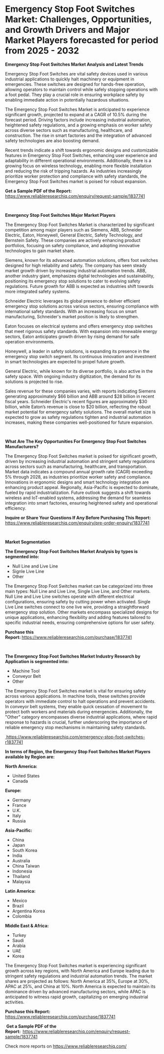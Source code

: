 <p><h1>Emergency Stop Foot Switches Market: Challenges, Opportunities, and Growth Drivers and Major Market Players forecasted for period from 2025 - 2032</h1></p><p><strong>Emergency Stop Foot Switches Market Analysis and Latest Trends</strong></p>
<p><p>Emergency Stop Foot Switches are vital safety devices used in various industrial applications to quickly halt machinery or equipment in emergencies. These switches are designed for hands-free operation, allowing operators to maintain control while safely stopping operations with a foot pedal. They play a crucial role in ensuring workplace safety by enabling immediate action in potentially hazardous situations.</p><p>The Emergency Stop Foot Switches Market is anticipated to experience significant growth, projected to expand at a CAGR of 10.5% during the forecast period. Driving factors include increasing industrial automation, heightened safety regulations, and a growing emphasis on worker safety across diverse sectors such as manufacturing, healthcare, and construction. The rise in smart factories and the integration of advanced safety technologies are also boosting demand.</p><p>Recent trends indicate a shift towards ergonomic designs and customizable features in Emergency Stop Foot Switches, enhancing user experience and adaptability in different operational environments. Additionally, there is a growing focus on wireless technology, enabling more flexible installation and reducing the risk of tripping hazards. As industries increasingly prioritize worker protection and compliance with safety standards, the Emergency Stop Foot Switches market is poised for robust expansion.</p></p>
<p><strong>Get a Sample PDF of the Report:&nbsp;</strong> <a href="https://www.reliableresearchiq.com/enquiry/request-sample/1837741?utm_campaign=2230&utm_medium=2&utm_source=Github&utm_content=ia&utm_term=18022025&utm_id=emergency-stop-foot-switches">https://www.reliableresearchiq.com/enquiry/request-sample/1837741</a></p>
<p>&nbsp;</p>
<p><strong>Emergency Stop Foot Switches Major Market Players</strong></p>
<p><p>The Emergency Stop Foot Switches Market is characterized by significant competition among major players such as Siemens, ABB, Schneider Electric, Eaton, Honeywell, General Electric, Safety Technology, and Bernstein Safety. These companies are actively enhancing product portfolios, focusing on safety compliance, and adopting innovative technologies to gain market share.</p><p>Siemens, known for its advanced automation solutions, offers foot switches designed for high reliability and safety. The company has seen steady market growth driven by increasing industrial automation trends. ABB, another industry giant, emphasizes digital technologies and sustainability, positioning its emergency stop solutions to cater to evolving safety regulations. Future growth for ABB is expected as industries shift towards more integrated safety systems.</p><p>Schneider Electric leverages its global presence to deliver efficient emergency stop solutions across various sectors, ensuring compliance with international safety standards. With an increasing focus on smart manufacturing, Schneider's market position is likely to strengthen.</p><p>Eaton focuses on electrical systems and offers emergency stop switches that meet rigorous safety standards. With expansion into renewable energy sectors, Eaton anticipates growth driven by rising demand for safe operation environments.</p><p>Honeywell, a leader in safety solutions, is expanding its presence in the emergency stop switch segment. Its continuous innovation and investment in smart technologies are expected to propel future growth.</p><p>General Electric, while known for its diverse portfolio, is also active in the safety space. With ongoing industry digitization, the demand for its solutions is projected to rise.</p><p>Sales revenue for these companies varies, with reports indicating Siemens generating approximately $66 billion and ABB around $28 billion in recent fiscal years. Schneider Electric's recent figures are approximately $30 billion, while Eaton’s revenue is close to $20 billion, reflecting the robust market potential for emergency safety solutions. The overall market size is expected to grow as safety regulations tighten and industrial automation increases, making these companies well-positioned for future expansion.</p></p>
<p>&nbsp;</p>
<p><strong>What Are The Key Opportunities For Emergency Stop Foot Switches Manufacturers?</strong></p>
<p><p>The Emergency Stop Foot Switches market is poised for significant growth, driven by increasing industrial automation and stringent safety regulations across sectors such as manufacturing, healthcare, and transportation. Market data indicates a compound annual growth rate (CAGR) exceeding 5% through 2028, as industries prioritize worker safety and compliance. Innovations in ergonomic designs and smart technology integration are enhancing product appeal. Regionally, Asia-Pacific is expected to dominate, fueled by rapid industrialization. Future outlook suggests a shift towards wireless and IoT-enabled systems, addressing the demand for seamless integration into smart factories, ensuring heightened safety and operational efficiency.</p></p>
<p><strong>Inquire or Share Your Questions If Any Before Purchasing This Report:</strong> <a href="https://www.reliableresearchiq.com/enquiry/pre-order-enquiry/1837741?utm_campaign=2230&utm_medium=2&utm_source=Github&utm_content=ia&utm_term=18022025&utm_id=emergency-stop-foot-switches">https://www.reliableresearchiq.com/enquiry/pre-order-enquiry/1837741</a></p>
<p>&nbsp;</p>
<p><strong>Market Segmentation</strong></p>
<p><strong>The Emergency Stop Foot Switches Market Analysis by types is segmented into:</strong></p>
<p><ul><li>Null Line and Live Line</li><li>Signle Live Line</li><li>Other</li></ul></p>
<p><p>The Emergency Stop Foot Switches market can be categorized into three main types: Null Line and Live Line, Single Live Line, and Other markets. Null Line and Live Line switches operate with different electrical configurations, ensuring safety by cutting power when activated. Single Live Line switches connect to one live wire, providing a straightforward emergency stop solution. Other markets encompass specialized designs for unique applications, enhancing flexibility and adding features tailored to specific industrial needs, ensuring comprehensive options for user safety.</p></p>
<p><strong>Purchase this Report:&nbsp;</strong><a href="https://www.reliableresearchiq.com/purchase/1837741?utm_campaign=2230&utm_medium=2&utm_source=Github&utm_content=ia&utm_term=18022025&utm_id=emergency-stop-foot-switches">https://www.reliableresearchiq.com/purchase/1837741</a></p>
<p>&nbsp;</p>
<p><strong>The Emergency Stop Foot Switches Market Industry Research by Application is segmented into:</strong></p>
<p><ul><li>Machine Tool</li><li>Conveyor Belt</li><li>Other</li></ul></p>
<p><p>The Emergency Stop Foot Switches market is vital for ensuring safety across various applications. In machine tools, these switches provide operators with immediate control to halt operations and prevent accidents. In conveyor belt systems, they enable quick cessation of movement to protect both workers and materials during emergencies. Additionally, the "Other" category encompasses diverse industrial applications, where rapid response to hazards is crucial, further underscoring the importance of reliable emergency stop mechanisms in maintaining safety standards.</p></p>
<p><a href="https://www.reliableresearchiq.com/emergency-stop-foot-switches-r1837741?utm_campaign=2230&utm_medium=2&utm_source=Github&utm_content=ia&utm_term=18022025&utm_id=emergency-stop-foot-switches">&nbsp;https://www.reliableresearchiq.com/emergency-stop-foot-switches-r1837741</a></p>
<p><strong>In terms of Region, the Emergency Stop Foot Switches Market Players available by Region are:</strong></p>
<p>
    <p> <strong> North America: </strong>
        <ul>
            <li>United States</li>
            <li>Canada</li>
        </ul>
        </p> 
    <p> <strong> Europe: </strong>
        <ul>
            <li>Germany</li>
            <li>France</li>
            <li>U.K.</li>
            <li>Italy</li>
            <li>Russia</li>
        </ul>
        </p> 
    <p> <strong> Asia-Pacific: </strong>
        <ul>
            <li>China</li>
            <li>Japan</li>
            <li>South Korea</li>
            <li>India</li>
            <li>Australia</li>
            <li>China Taiwan</li>
            <li>Indonesia</li>
            <li>Thailand</li>
            <li>Malaysia</li>
        </ul>
        </p> 
    <p> <strong> Latin America: </strong>
        <ul>
            <li>Mexico</li>
            <li>Brazil</li>
            <li>Argentina Korea</li>
            <li>Colombia</li>
        </ul>
        </p> 
    <p> <strong> Middle East & Africa: </strong>
        <ul>
            <li>Turkey</li>
            <li>Saudi</li>
            <li>Arabia</li>
            <li>UAE</li>
            <li>Korea</li>
        </ul>
    </p>
    </p>
<p><p>The Emergency Stop Foot Switches market is experiencing significant growth across key regions, with North America and Europe leading due to stringent safety regulations and industrial automation trends. The market shares are projected as follows: North America at 35%, Europe at 30%, APAC at 25%, and China at 10%. North America is expected to maintain its dominance driven by advanced manufacturing sectors, while APAC is anticipated to witness rapid growth, capitalizing on emerging industrial activities.</p></p>
<p><strong>Purchase this Report: </strong><a href="https://www.reliableresearchiq.com/purchase/1837741?utm_campaign=2230&utm_medium=2&utm_source=Github&utm_content=ia&utm_term=18022025&utm_id=emergency-stop-foot-switches">https://www.reliableresearchiq.com/purchase/1837741</a></p>
<p>&nbsp;<strong>Get a Sample PDF of the Report:&nbsp;&nbsp;</strong><a href="https://www.reliableresearchiq.com/enquiry/request-sample/1837741?utm_campaign=2230&utm_medium=2&utm_source=Github&utm_content=ia&utm_term=18022025&utm_id=emergency-stop-foot-switches">https://www.reliableresearchiq.com/enquiry/request-sample/1837741</a></p>
<p><strong></strong></p>
<p>Check more reports on <a href="https://www.reliableresearchiq.com/?utm_campaign=2230&utm_medium=2&utm_source=Github&utm_content=ia&utm_term=18022025&utm_id=emergency-stop-foot-switches">https://www.reliableresearchiq.com/</a></p>